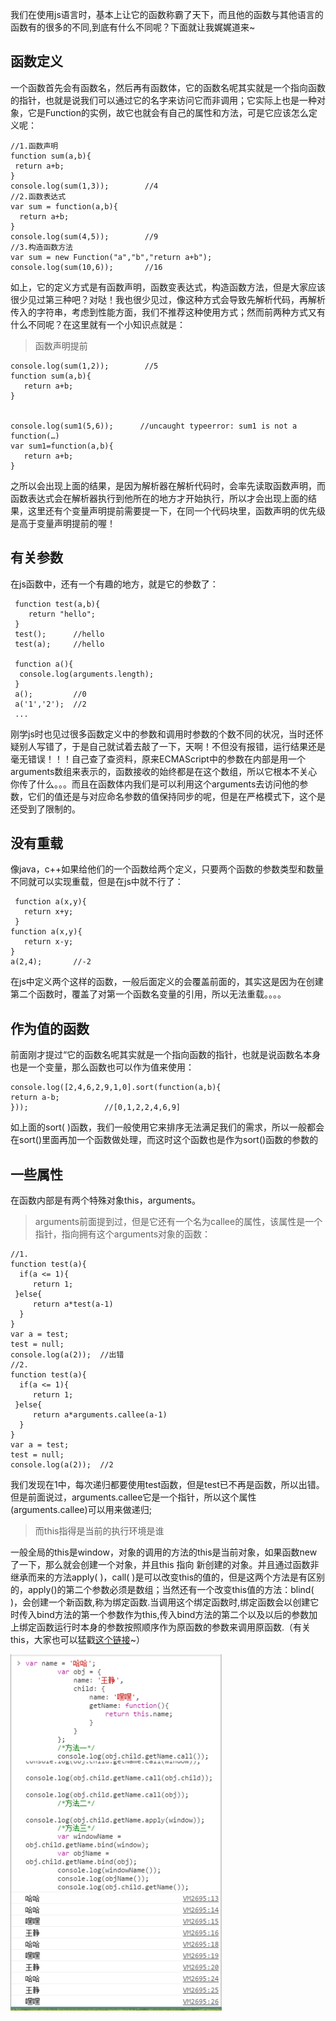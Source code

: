 
我们在使用js语言时，基本上让它的函数称霸了天下，而且他的函数与其他语言的函数有的很多的不同,到底有什么不同呢？下面就让我娓娓道来~
## 函数定义 #
一个函数首先会有函数名，然后再有函数体，它的函数名呢其实就是一个指向函数的指针，也就是说我们可以通过它的名字来访问它而非调用；它实际上也是一种对象，它是Function的实例，故它也就会有​自己的属性和方法，可是它应该怎么定义呢：

    //1.函数声明
    function sum(a,b){
     return a+b;
    }
    console.log(sum(1,3));        //4
    //2.函数表达式
    var sum = function(a,b){
      return a+b;
    }
    console.log(sum(4,5));        //9
    //3.构造函数方法
    var sum = new Function("a","b","return a+b");
    console.log(sum(10,6));       //16
​如上，它的定义方式是有函数声明，函数变表达式，构造函数方法，但是大家应该很少见过第三种吧？对哒！我也很少见过，像这种方式会导致先解析代码，再解析传入的字符串，考虑到性能方面，我们不推荐这种使用方式；然而前两种方式又有什么不同呢？在这里就有一个小知识点就是：
> 函数声明提前


    console.log(sum(1,2));        //5
    function sum(a,b){
       return a+b;
    }
    

    console.log(sum1(5,6));      //uncaught typeerror: sum1 is not a function(…)
    var sum1=function(a,b){
       return a+b;
    }
    
之所以会出现上面的结果，是因为解析器在解析代码时，会率先读取函数声明，而函数表达式会在解析器执行到他所在的地方才开始执行，所以才会出现上面的结果，这里还有个变量声明提前需要提一下，在同一个代码块里，函数声明的优先级是高于变量声明提前的喔！
## 有关参数​ ##
在js函数中，还有一个有趣的地方，就是它的参数了：

     function test(a,b){
        return "hello";
     }
     test();      //hello
     test(a);     //hello

     function a(){
      console.log(arguments.length);
     }
     a();         //0
     a('1','2');  //2
     ...


刚学js时也见过很多函数定义中的参数和调用时参数的个数不同的状况，当时还怀疑别人写错了，于是自己就试着去敲了一下，天啊！不但没有报错，运行结果还是毫无错误！！！自己查了查资料，原来ECMAScript中的参数在内部是用一个arguments数组来表示的，函数接收的始终都是在这个数组，所以它根本不关心你传了什么。。。而且在函数体内我们是可以利用这个arguments去访问他的参数，它们的值还是与对应命名参数的值保持同步的呢，但是在严格模式下，这个是还受到了限制的。
## 没有重载 ##
像java，c++如果给他们的一个函数给两个定义，只要两个函数的参数类型和数量不同就可以实现重载，但是在js中就不行了：

     function a(x,y){
       return x+y;  
     }
    function a(x,y){
       return x-y;
    }  
    a(2,4);       //-2
在js中定义两个这样的函数，一般后面定义的会覆盖前面的，其实这是因为在创建第二个函数时，覆盖了对第一个函数名变量的引用，所以无法重载。。。。
## 作为值的函数 ##
前面刚才提过“它的函数名呢其实就是一个指向函数的指针，也就是说函数名本身也是一个变量，那么函数也可以作为值来使用：

    console.log([2,4,6,2,9,1,0].sort(function(a,b){
    return a-b;
    }));                 //[0,1,2,2,4,6,9]
如上面的sort( )函数，我们一般使用它来排序无法满足我们的需求，所以一般都会在sort()里面再加一个函数做处理，而这时这个函数也是作为sort()函数的参数的
## 一些属性 ##
在函数内部是有两个特殊对象this，arguments。



> arguments前面提到过，但是​它还有一个名为callee的属性，该属性是一个指针，指向拥有这个arguments对象的函数：
    
    //1.
    function test(a){
      if(a <= 1){
         return 1;
     }else{
         return a*test(a-1)
      }
    }
    var a = test;
    test = null;
    console.log(a(2));  //出错
    //2.
    function test(a){
      if(a <= 1){
         return 1;
     }else{
         return a*arguments.callee(a-1)
      }
    }
    var a = test;
    test = null;
    console.log(a(2));  //2
    

我们发现在1中，每次递归都要使用test函数，但是test已不再是函数，所以出错。但是前面说过，arguments.callee它是一个指针，所以这个属性(arguments.callee)可以用来做递归;



> 而this指得是当前的执行环境是谁

一般全局的this是window，对象的调用的方法的this是当前对象，如果函数new 了一下，那么就会创建一个对象，并且this 指向 新创建的对象。并且通过函数非继承而来的方法apply( )，call( )是可以改变this的值的，但是这两个方法是有区别的，apply()的第二个参数必须是数组；当然还有一个改变this值的方法：blind( )，会创建一个新函数,称为绑定函数.当调用这个绑定函数时,绑定函数会以创建它时传入bind方法的第一个参数作为this,传入bind方法的第二个以及以后的参数加上绑定函数运行时本身的参数按照顺序作为原函数的参数来调用原函数.（有关this，大家也可以猛戳[这个链接](https://github.com/Anjing1993/mypassages/blob/master/js/about-this.md)~）

![](https://raw.githubusercontent.com/Anjing1993/mypassages/master/images/this.png)



